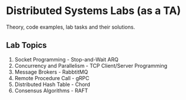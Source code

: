 # Distributed Systems Labs (as a TA)

Theory, code examples, lab tasks and their solutions.

## Lab Topics

1. Socket Programming - Stop-and-Wait ARQ
2. Concurrency and Parallelism - TCP Client/Server Programming
3. Message Brokers - RabbtitMQ
4. Remote Procedure Call - gRPC
5. Distributed Hash Table - Chord
6. Consensus Algorithms - RAFT

